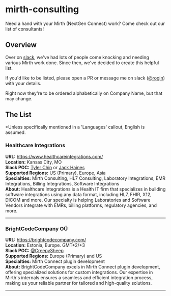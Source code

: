# mirth-consulting

Need a hand with your Mirth (NextGen Connect) work? Come check out our list of consultants!

## Overview

Over on [slack](https://mirthconnect.slack.com), we've had lots of people come knocking and needing various Mirth work done. Since then, we've decided to create this helpful list.

If you'd like to be listed, please open a PR or message me on slack ([@rogin](https://app.slack.com/client/T02SW0K43/D040BL6S7TJ)) with your details.

Right now they're to be ordered alphabetically on Company Name, but that may change.

## The List

*Unless specifically mentioned in a 'Languages' callout, English is assumed.

### Healthcare Integrations

__URL:__ <https://www.healthcareintegrations.com/><br>
__Location:__ Kansas City, MO<br>
__Slack POC:__ [Tyler Chin](https://mirthconnect.slack.com/team/U052GS4BZ8F) or [Jack Haines](https://mirthconnect.slack.com/team/U44PDV3SM)<br>
__Supported Regions:__ US (Primary), Europe, Asia<br>
__Specialties:__ Mirth Consulting, HL7 Consulting, Laboratory Integrations, EMR Integrations, Billing Integrations, Software Integrations<br>
__About:__ Healthcare Integrations is a Health IT firm that specializes in building software integrations using any data format, including HL7, FHIR, X12, DICOM and more. Our specialty is helping Laboratories and Software Vendors integrate with EMRs, billing platforms, regulatory agencies, and more.

---

### BrightCodeCompany OÜ

__URL:__ <https://brightcodecompany.com/><br>
__Location:__ Estonia, Europe. GMT+2/+3<br>
__Slack POC:__ [@CreepySheep](https://mirthconnect.slack.com/team/U01GEU8RCNS)<br>
__Supported Regions:__ Europe (Primary) and US<br>
__Specialties:__ Mirth Connect plugin development<br>
__About:__ BrightCodeCompany excels in Mirth Connect plugin development, offering specialized solutions for custom integrations. Our expertise in Mirth's internals ensures a seamless and efficient integration process, making us your reliable partner for tailored and high-quality solutions.

---
